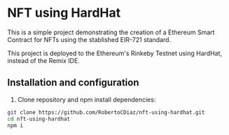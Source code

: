 # NFT using HardHat

This is a simple project demonstrating the creation of a Ethereum Smart Contract for NFTs using the stablished EIR-721 standard.

This project is deployed to the Ethereum's Rinkeby Testnet using HardHat, instead of the Remix IDE.

## Installation and configuration

1. Clone repository and npm install dependencies:

```bash
git clone https://github.com/RobertoCDiaz/nft-using-hardhat.git
cd nft-using-hardhat
npm i
```